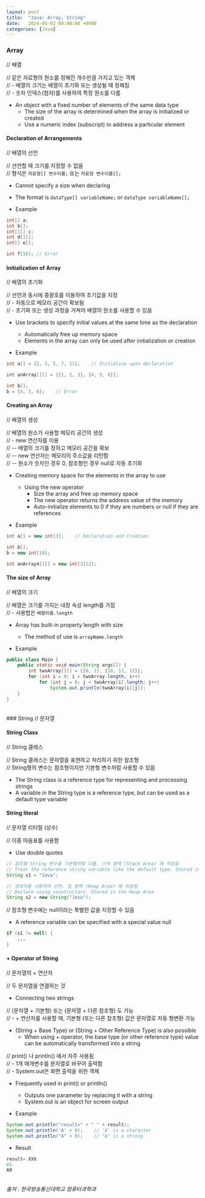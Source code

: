 ```yaml
---
layout: post
title:  "Java: Array, String"
date:   2024-05-02 09:00:00 +0900
categories: [Java]
---
```


### Array   
// 배열   
   
// 같은 자료형의 원소를 정해진 개수만큼 가지고 있는 객체   
// - 배열의 크기는 배열이 초기화 또는 생성될 때 정해짐   
// - 숫자 인덱스(첨자)를 사용하여 특정 원소를 다룸   
- An object with a fixed number of elements of the same data type   
  - The size of the array is determined when the array is initialized or created   
  - Use a numeric index (subscript) to address a particular element   
   
#### Declaration of Arrangements   
// 배열의 선언   
   
// 선언할 때 크기를 지정할 수 없음   
// 형식은 `자료형[] 변수이름;` 또는 `자료형 변수이름[];`   
- Cannot specify a size when declaring   
- The format is `dataType[] variableName;` or `dataType variableName[];`   
   
- Example   
   
```java
int[] a;
int b[];
int[][] c;
int d[][];
int[] e[];

int f[10]; // Error
```
   
#### Initialization of Array   
// 배열의 초기화   
   
// 선언과 동시에 중괄호를 이용하여 초기값을 지정   
// - 자동으로 메모리 공간이 확보됨   
// - 초기화 또는 생성 과정을 거쳐야 배열의 원소를 사용할 수 있음   
- Use brackets to specify initial values at the same time as the declaration   
  - Automatically free up memory space   
  - Elements in the array can only be used after initialization or creation   
   
- Example   
   
```java
int a[] = {2, 3, 5, 7, 11};    // Initialize upon declaration
```
   
```java
int anArray[][] = {{1, 2, 3}, {4, 5, 6}};
```
   
```java
int b[];
b = {4, 5, 6};    // Error
```
   
#### Creating an Array   
// 배열의 생성   
   
// 배열의 원소가 사용할 메모리 공간의 생성   
// - new 연산자를 이용   
// -- 배열의 크기를 정하고 메모리 공간을 확보   
// -- new 연산자는 메모리의 주소값을 리턴함   
// -- 원소가 숫자인 경우 0, 참조형인 경우 null로 자동 초기화   
- Creating memory space for the elements in the array to use   
  - Using the new operator   
    - Size the array and free up memory space   
    - The new operator returns the address value of the memory   
    - Auto-initialize elements to 0 if they are numbers or null if they are references   
   
- Example   
   
```java
int a[] = new int[3];    // Declaration and Creation
```
   
```java
int b[];
b = new int[10];
```
   
```java
int anArray4[][] = new int[3][2];
```
   
#### The size of Array   
// 배열의 크기   
   
// 배열은 크기를 가지는 내장 속성 length를 가짐   
// - 사용법은 `배열이름.length`   
- Array has built-in property length with size   
  - The method of use is `arrayName.length`   
   
- Example   
   
```java
public class Main {
    public static void main(String args[]) {
        int twoArray[][] = {{0, 1}, {10, 11, 12}};
        for (int i = 0; i < twoArray.length; i++)
            for (int j = 0; j < twoArray[i].length; j++)
                System.out.println(twoArray[i][j]);
    }
}
```
   
<br />
### String   
// 문자열   
   
#### String Class   
// String 클래스   
   
// String 클래스는 문자열을 표현하고 처리하기 위한 참조형   
// String형의 변수는 참조형이지만 기본형 변수처럼 사용할 수 있음   
- The String class is a reference type for representing and processing strings   
- A variable in the String type is a reference type, but can be used as a default type variable   
   
#### String literal   
// 문자열 리터럴 (상수)   
   
// 이중 따옴표를 사용함   
- Use double quotes   
   
```java
// 참조형 String 변수를 기본형처럼 다룸. 스택 영역 (Stack Area) 에 저장됨
// Treat the reference string variable like the default type. Stored in Stack Area
String s1 = "Java";

// 생성자를 사용하여 선언. 힙 영역 (Heap Area) 에 저장됨
// Declare using constructors. Stored in the Heap Area
String s2 = new String("Java");
```
   
// 참조형 변수에는 null이라는 특별한 값을 지정할 수 있음   
- A reference variable can be specified with a special value null   
   
```java
if (s1 != null) {
    ...
}
```
   
#### + Operator of String   
// 문자열의 + 연산자   
   
// 두 문자열을 연결하는 것   
- Connecting two strings   
   
// (문자열 + 기본형) 또는 (문자열 + 다른 참조형) 도 가능   
// - + 연산자를 사용할 때, 기본형 (또는 다른 참조형) 값은 문자열로 자동 형변환 가능   
- (String + Base Type) or (String + Other Reference Type) is also possible   
   - When using + operator, the base type (or other reference type) value can be automatically transformed into a string   
   
// print() 나 println() 에서 자주 사용됨   
// - 1개 매개변수를 문자열로 바꾸어 출력함   
// - System.out은 화면 출력을 위한 객체   
- Frequently used in print() or println()   
  - Outputs one parameter by replacing it with a string   
  - System.out is an object for screen output   
   
- Example   
   
```java
System.out.println("result=" + " " + result);
System.out.println('A' + 0);    // 'A' is a character
System.out.println("A" + 0);    // "A" is a string
```
   
- Result   
   
```java
result= XXX
65
A0
```
   
<br />
<cite>출처 : 한국방송통신대학교 컴퓨터과학과</cite>
